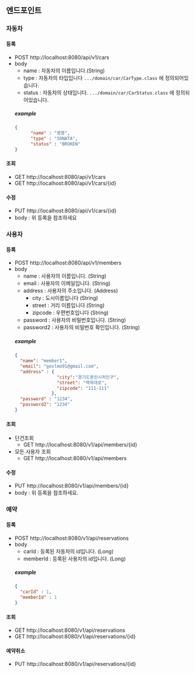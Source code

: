 ## 엔드포인트

### 자동차
#### 등록
  - POST http://localhost:8080/api/v1/cars
  - body
    - name : 자동차의 이름입니다.(String)
    - type : 자동차의 타입입니다 `.../domain/car/CarType.class` 에 정의되어있습니다.
    - status : 자동차의 상태입니다. `.../domain/car/CarStatus.class` 에 정의되어있습니다.
    ##### example
      ````json
      {
            "name" : "붕붕",
            "type" : "SONATA",
            "status" : "BROKEN"
      }
      ````
#### 조회
  - GET http://localhost:8080/api/v1/cars
  - GET http://localhost:8080/api/v1/cars/{id}

#### 수정
  - PUT http://localhost:8080/api/v1/cars/{id}
  - body : 위 등록을 참조하세요

### 사용자
#### 등록
  - POST http://localhost:8080/api/v1/members
  - body
    - name : 사용자의 이름입니다. (String)
    - email : 사용자의 이메일입니다. (String)
    - address : 사용자의 주소입니다. (Address)
      - city : 도시이름입니다 (String)
      - street : 거리 이름입니다 (String)
      - zipcode : 우편번호입니다 (String)
    - password : 사용자의 비밀번호입니다. (String)
    - password2 : 사용자의 비밀번호 확인입니다. (String)
    ##### example
    ````json
    {
      "name": "member1",
      "email": "govlmo91@gmail.com",
      "address" : {
                    "city":"경기도용인시처인구",
                    "street": "백옥대로",
                    "zipcode": "111-111"
                  },
      "password" : "1234",
      "password2": "1234"
    }
    ````  
    
#### 조회
 - 단건조회
    - GET http://localhost:8080/v1/api/members/{id}
 - 모든 사용자 조회
    - GET http://localhost:8080/v1/api/members

#### 수정
- PUT http://localhost:8080/v1/api/members/{id}
- body : 위 등록을 참조하세요.


### 예약
#### 등록
  - POST http://localhost:8080/v1/api/reservations
  - body
    - carId : 등록된 자동차의 id입니다. (Long)
    - memberId : 등록된 사용자의 id입니다. (Long)
    ##### example
    ```json   
    {
      "carId" : 1,
      "memberId" : 1
    }
    ```
#### 조회
- GET http://localhost:8080/v1/api/reservations
- GET http://localhost:8080/v1/api/reservations/{id}

#### 예약취소
- PUT http://localhost:8080/v1/api/reservations/{id}